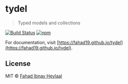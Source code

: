 # tydel
<!--{h1:.massive-header.-with-tagline}-->

> Typed models and collections

[![Build Status](https://img.shields.io/travis/fahad19/tydel/master.svg)](http://travis-ci.org/fahad19/tydel) [![npm](https://img.shields.io/npm/v/tydel.svg)](https://www.npmjs.com/package/tydel)

For documentation, visit [https://fahad19.github.io/tydel](https://fahad19.github.io/tydel).

## License

MIT © [Fahad Ibnay Heylaal](http://fahad19.com)
